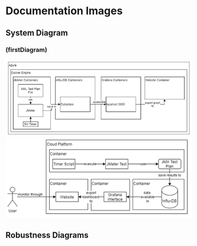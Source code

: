 # Documentation Images

## System Diagram
### (firstDiagram)
<img src="firstDiagram.png" >

<img src="systemDiagram.png" >

## Robustness Diagrams
